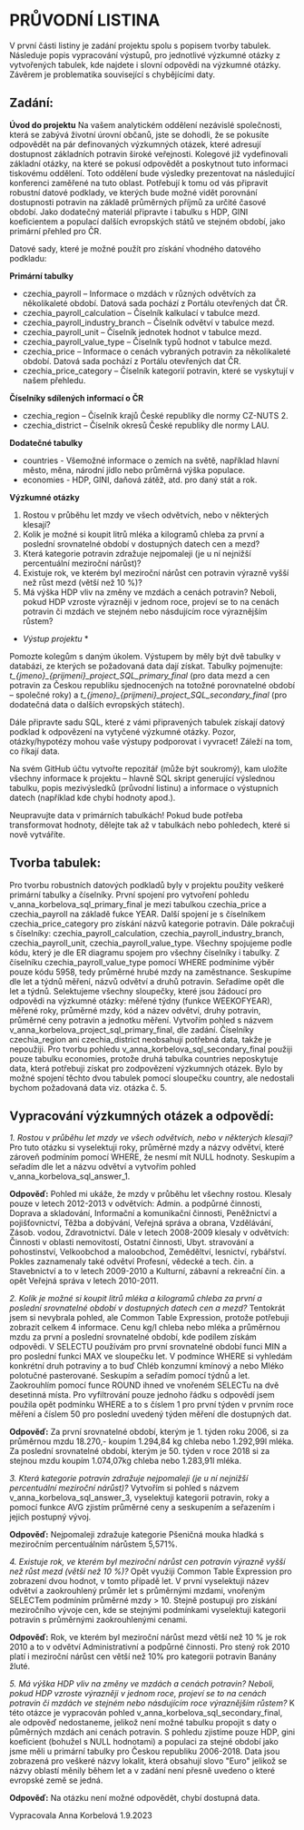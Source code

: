 # PRŮVODNÍ LISTINA

V první části listiny je zadání projektu spolu s popisem tvorby tabulek. Následuje popis vypracování výstupů, pro jednotlivé výzkumné otázky z vytvořených tabulek, kde najdete i slovní odpovědi na výzkumné otázky. Závěrem je problematika související s chybějícími daty.

## Zadání:
**Úvod do projektu**
Na vašem analytickém oddělení nezávislé společnosti, která se zabývá životní úrovní občanů, jste se dohodli, že se pokusíte odpovědět na pár definovaných výzkumných otázek, které adresují dostupnost základních potravin široké veřejnosti. Kolegové již vydefinovali základní otázky, na které se pokusí odpovědět a poskytnout tuto informaci tiskovému oddělení. Toto oddělení bude výsledky prezentovat na následující konferenci zaměřené na tuto oblast.
Potřebují k tomu od vás připravit robustní datové podklady, ve kterých bude možné vidět porovnání dostupnosti potravin na základě průměrných příjmů za určité časové období.
Jako dodatečný materiál připravte i tabulku s HDP, GINI koeficientem a populací dalších evropských států ve stejném období, jako primární přehled pro ČR.

Datové sady, které je možné použít pro získání vhodného datového podkladu:

**Primární tabulky**

+ czechia_payroll – Informace o mzdách v různých odvětvích za několikaleté období. Datová sada pochází z Portálu otevřených dat ČR.
+ czechia_payroll_calculation – Číselník kalkulací v tabulce mezd.
+ czechia_payroll_industry_branch – Číselník odvětví v tabulce mezd.
+ czechia_payroll_unit – Číselník jednotek hodnot v tabulce mezd.
+ czechia_payroll_value_type – Číselník typů hodnot v tabulce mezd.
+ czechia_price – Informace o cenách vybraných potravin za několikaleté období. Datová sada pochází z Portálu otevřených dat ČR.
+ czechia_price_category – Číselník kategorií potravin, které se vyskytují v našem přehledu.

**Číselníky sdílených informací o ČR**

+ czechia_region – Číselník krajů České republiky dle normy CZ-NUTS 2.
+ czechia_district – Číselník okresů České republiky dle normy LAU.

**Dodatečné tabulky**

+ countries - Všemožné informace o zemích na světě, například hlavní město, měna, národní jídlo nebo průměrná výška populace.
+ economies - HDP, GINI, daňová zátěž, atd. pro daný stát a rok.

**Výzkumné otázky**

1. Rostou v průběhu let mzdy ve všech odvětvích, nebo v některých klesají?
2. Kolik je možné si koupit litrů mléka a kilogramů chleba za první a poslední srovnatelné období v dostupných datech cen a mezd?
3. Která kategorie potravin zdražuje nejpomaleji (je u ní nejnižší percentuální meziroční nárůst)?
4. Existuje rok, ve kterém byl meziroční nárůst cen potravin výrazně vyšší než růst mezd (větší než 10 %)?
5. Má výška HDP vliv na změny ve mzdách a cenách potravin? Neboli, pokud HDP vzroste výrazněji v jednom roce, projeví se to na cenách potravin či mzdách ve stejném nebo násdujícím roce výraznějším růstem?

* *Výstup projektu* *

Pomozte kolegům s daným úkolem. Výstupem by měly být dvě tabulky v databázi, ze kterých se požadovaná data dají získat. Tabulky pojmenujte: *t_{jmeno}_{prijmeni}_project_SQL_primary_final* (pro data mezd a cen potravin za Českou republiku sjednocených na totožné porovnatelné období – společné roky) a *t_{jmeno}_{prijmeni}_project_SQL_secondary_final* (pro dodatečná data o dalších evropských státech).

Dále připravte sadu SQL, které z vámi připravených tabulek získají datový podklad k odpovězení na vytyčené výzkumné otázky. Pozor, otázky/hypotézy mohou vaše výstupy podporovat i vyvracet! Záleží na tom, co říkají data.

Na svém GitHub účtu vytvořte repozitář (může být soukromý), kam uložíte všechny informace k projektu – hlavně SQL skript generující výslednou tabulku, popis mezivýsledků (průvodní listinu) a informace o výstupních datech (například kde chybí hodnoty apod.).

Neupravujte data v primárních tabulkách! Pokud bude potřeba transformovat hodnoty, dělejte tak až v tabulkách nebo pohledech, které si nově vytváříte.

## Tvorba tabulek:
Pro tvorbu robustních datových podkladů byly v projektu použity veškeré primární tabulky a číselníky. První spojení pro vytvoření pohledu v_anna_korbelova_sql_primary_final je mezi tabulkou czechia_price a czechia_payroll na základě fukce YEAR. Další spojení je s číselníkem czechia_price_category pro získání názvů kategorie potravin. Dále pokračuji s číselníky: czechia_payroll_calculation, czechia_payroll_industry_branch, czechia_payroll_unit, czechia_payroll_value_type. Všechny spojujeme podle kódu, který je dle ER diagramu spojem pro všechny číselníky i tabulky. Z číselníku czechia_payroll_value_type pomocí WHERE podmíníme výběr pouze kódu 5958, tedy průměrné hrubé mzdy na zaměstnance. Seskupíme dle let a týdnů měření, názvů odvětví a druhů potravin. Seřadíme opět dle let a týdnů. Selektujeme všechny sloupečky, které jsou žádoucí pro odpovědi na výzkumné otázky: měřené týdny (funkce WEEKOFYEAR), měřené roky, průměrné mzdy, kód a název odvětví, druhy potravin, průměrné ceny potravin a jednotku měření. Vytvořím pohled s názvem v_anna_korbelova_project_sql_primary_final, dle zadání. Číselníky czechia_region ani czechia_district neobsahují potřebná data, takže je nepoužiji. Pro tvorbu pohledu v_anna_korbelova_sql_secondary_final použiji pouze tabulku economies, protože druhá tabulka countries neposkytuje data, která potřebuji získat pro zodpovězení výzkumných otázek. Bylo by možné spojení těchto dvou tabulek pomocí sloupečku country, ale nedostali bychom požadovaná data viz. otázka č. 5. 

## Vypracování výzkumných otázek a odpovědí:

*1. Rostou v průběhu let mzdy ve všech odvětvích, nebo v některých klesají?* 
Pro tuto otázku si vyselektuji roky, průměrné mzdy a názvy odvětví, které zároveň podmíním pomocí WHERE, že nesmí mít NULL hodnoty. Seskupím a seřadím dle let a názvu odvětví a vytvořím pohled                   v_anna_korbelova_sql_answer_1.

**Odpověď:** Pohled mi ukáže, že mzdy v průběhu let všechny rostou. Klesaly pouze v letech 2012-2013 v odvětvích: Admin. a podpůrné činnosti, Doprava a skladování, Informační a komunikační činnosti, Peněžnictví a pojišťovnictví, Těžba a dobývání, Veřejná správa a obrana, Vzdělávání, Zásob. vodou, Zdravotnictví. Dále v letech 2008-2009 klesaly v odvětvích: Činnosti v oblasti nemovitostí, Ostatní činnosti, Ubyt. stravování a pohostinství, Velkoobchod a maloobchod, Zeměděltví, lesnictví, rybářství. Pokles zaznamenaly také odvětví Profesní, vědecké a tech. čin. a Stavebnictví a to v letech 2009-2010 a Kulturní, zábavní a rekreační čin. a opět Veřejná správa v letech 2010-2011.

*2. Kolik je možné si koupit litrů mléka a kilogramů chleba za první a poslední srovnatelné období v dostupných datech cen a mezd?* 
Tentokrát jsem si nevybrala pohled, ale Common Table Expression, protože potřebuji zobrazit celkem 4 informace. Cenu kg/l chleba nebo mléka a průměrnou mzdu za první a poslední srovnatelné období, kde podílem získám    odpovědi. V SELECTU používám pro první        srovnatelné období funci MIN a pro poslední funkci MAX ve sloupečku let. V podmínce WHERE si vyhledám konkrétní druh potraviny a to buď Chléb konzumní kmínový a nebo Mléko polotučné pasterované. Seskupím a seřadím pomocí týdnů a let. Zaokrouhlím pomocí funce ROUND      ihned ve vnořeném SELECTu na dvě desetinná místa. Pro vyfiltrování pouze jednoho řádku s odpovědí jsem použila opět podmínku WHERE a to s číslem 1 pro první týden v prvním roce měření a číslem 50 pro poslední uvedený týden měření dle dostupných dat.

**Odpověď:**  Za první srovnatelné období, kterým je 1. týden roku 2006, si za průměrnou mzdu 18.270,- koupím 1.294,84 kg chleba nebo 1.292,99l mléka. Za poslední srovnatelné období, kterým je 50. týden v roce 2018 si za stejnou mzdu koupím 1.074,07kg chleba nebo 1.283,91l mléka.
   
*3. Která kategorie potravin zdražuje nejpomaleji (je u ní nejnižší percentuální meziroční nárůst)?* 
Vytvořím si pohled s názvem v_anna_korbelova_sql_answer_3, vyselektuji kategorii potravin, roky a pomocí funkce AVG zjistím průměrné ceny a seskupením a seřazením i jejich postupný vývoj.

**Odpověď:** Nejpomaleji zdražuje kategorie Pšeničná mouka hladká s meziročním percentuálním nárůstem 5,571%.

*4. Existuje rok, ve kterém byl meziroční nárůst cen potravin výrazně vyšší než růst mezd (větší než 10 %)?*
   Opět využiji Common Table Expression pro zobrazení dvou hodnot, v tomto případě let. V první vyselektuji název odvětví a zaokrouhlený průměr let s průměrnými mzdami, vnořeným SELECTem podmíním průměrné mzdy > 10. Stejně postupuji pro získání meziročního vývoje cen,     kde se stejnými podmínkami vyselektuji kategorii potravin s průměrnými zaokrouhlenými cenami.

**Odpověď:** Rok, ve kterém byl meziroční nárůst mezd větší než 10 % je rok 2010 a to v odvětví Administrativní a podpůrné činnosti. Pro stený rok 2010 platí i meziroční nárůst cen větší než 10% pro kategorii potravin Banány žluté.

*5. Má výška HDP vliv na změny ve mzdách a cenách potravin? Neboli, pokud HDP vzroste výrazněji v jednom roce, projeví se to na cenách potravin či mzdách ve stejném nebo násdujícím roce výraznějším růstem?*
   K této otázce je vypracován pohled v_anna_korbelova_sql_secondary_final, ale odpověď nedostaneme, jelikož není možné tabulku propojit s daty o půměrných mzdách ani cenách potravin. S pohledu zjistíme pouze HDP, gini koeficient (bohužel s NULL hodnotami) a populaci za stejné období jako jsme měli u primární tabulky pro Českou republiku 2006-2018. Data jsou zobrazená pro veškeré názvy lokalit, která obsahují slovo "Euro" jelikož se názvy oblastí měnily během let a v zadání není přesně uvedeno o které evropské země se jedná. 

**Odpověď:** Na otázku není možné odpovědět, chybí dostupná data.

 Vypracovala Anna Korbelová 
 1.9.2023
